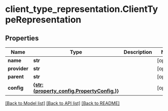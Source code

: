 # client_type_representation.ClientTypeRepresentation

## Properties
Name | Type | Description | Notes
------------ | ------------- | ------------- | -------------
**name** | **str** |  | [optional] 
**provider** | **str** |  | [optional] 
**parent** | **str** |  | [optional] 
**config** | [**{str: (property_config.PropertyConfig,)}**](PropertyConfig.md) |  | [optional] 

[[Back to Model list]](../README.md#documentation-for-models) [[Back to API list]](../README.md#documentation-for-api-endpoints) [[Back to README]](../README.md)


